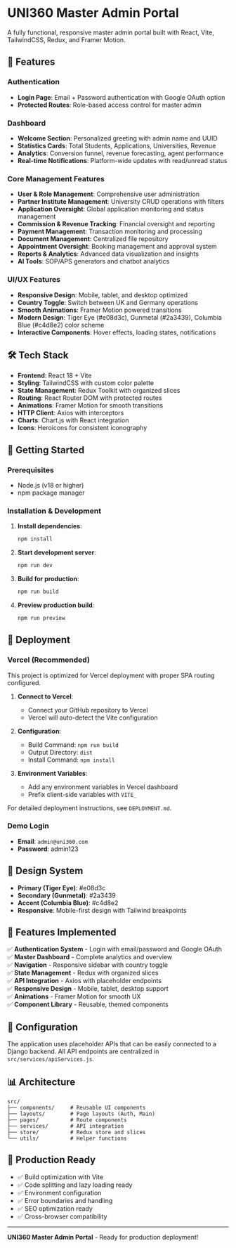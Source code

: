 # UNI360 Master Admin Portal

A fully functional, responsive master admin portal built with React, Vite, TailwindCSS, Redux, and Framer Motion.

## 🚀 Features

### Authentication

- **Login Page**: Email + Password authentication with Google OAuth option
- **Protected Routes**: Role-based access control for master admin

### Dashboard

- **Welcome Section**: Personalized greeting with admin name and UUID
- **Statistics Cards**: Total Students, Applications, Universities, Revenue
- **Analytics**: Conversion funnel, revenue forecasting, agent performance
- **Real-time Notifications**: Platform-wide updates with read/unread status

### Core Management Features

- **User & Role Management**: Comprehensive user administration
- **Partner Institute Management**: University CRUD operations with filters
- **Application Oversight**: Global application monitoring and status management
- **Commission & Revenue Tracking**: Financial oversight and reporting
- **Payment Management**: Transaction monitoring and processing
- **Document Management**: Centralized file repository
- **Appointment Oversight**: Booking management and approval system
- **Reports & Analytics**: Advanced data visualization and insights
- **AI Tools**: SOP/APS generators and chatbot analytics

### UI/UX Features

- **Responsive Design**: Mobile, tablet, and desktop optimized
- **Country Toggle**: Switch between UK and Germany operations
- **Smooth Animations**: Framer Motion powered transitions
- **Modern Design**: Tiger Eye (#e08d3c), Gunmetal (#2a3439), Columbia Blue (#c4d8e2) color scheme
- **Interactive Components**: Hover effects, loading states, notifications

## 🛠️ Tech Stack

- **Frontend**: React 18 + Vite
- **Styling**: TailwindCSS with custom color palette
- **State Management**: Redux Toolkit with organized slices
- **Routing**: React Router DOM with protected routes
- **Animations**: Framer Motion for smooth transitions
- **HTTP Client**: Axios with interceptors
- **Charts**: Chart.js with React integration
- **Icons**: Heroicons for consistent iconography

## 🚀 Getting Started

### Prerequisites

- Node.js (v18 or higher)
- npm package manager

### Installation & Development

1. **Install dependencies**:

   ```bash
   npm install
   ```

2. **Start development server**:

   ```bash
   npm run dev
   ```

3. **Build for production**:

   ```bash
   npm run build
   ```

4. **Preview production build**:

   ```bash
   npm run preview
   ```

## 🚀 Deployment

### Vercel (Recommended)

This project is optimized for Vercel deployment with proper SPA routing configured.

1. **Connect to Vercel**:

   - Connect your GitHub repository to Vercel
   - Vercel will auto-detect the Vite configuration

2. **Configuration**:

   - Build Command: `npm run build`
   - Output Directory: `dist`
   - Install Command: `npm install`

3. **Environment Variables**:
   - Add any environment variables in Vercel dashboard
   - Prefix client-side variables with `VITE_`

For detailed deployment instructions, see `DEPLOYMENT.md`.

### Demo Login

- **Email**: `admin@uni360.com`
- **Password**: admin123

## 🎨 Design System

- **Primary (Tiger Eye)**: #e08d3c
- **Secondary (Gunmetal)**: #2a3439
- **Accent (Columbia Blue)**: #c4d8e2
- **Responsive**: Mobile-first design with Tailwind breakpoints

## 📱 Features Implemented

✅ **Authentication System** - Login with email/password and Google OAuth  
✅ **Master Dashboard** - Complete analytics and overview  
✅ **Navigation** - Responsive sidebar with country toggle  
✅ **State Management** - Redux with organized slices  
✅ **API Integration** - Axios with placeholder endpoints  
✅ **Responsive Design** - Mobile, tablet, desktop support  
✅ **Animations** - Framer Motion for smooth UX  
✅ **Component Library** - Reusable, themed components

## 🔧 Configuration

The application uses placeholder APIs that can be easily connected to a Django backend. All API endpoints are centralized in `src/services/apiServices.js`.

## 📊 Architecture

```text
src/
├── components/     # Reusable UI components
├── layouts/        # Page layouts (Auth, Main)
├── pages/          # Route components
├── services/       # API integration
├── store/          # Redux store and slices
└── utils/          # Helper functions
```

## 🚀 Production Ready

- ✅ Build optimization with Vite
- ✅ Code splitting and lazy loading ready
- ✅ Environment configuration
- ✅ Error boundaries and handling
- ✅ SEO optimization ready
- ✅ Cross-browser compatibility

---

**UNI360 Master Admin Portal** - Ready for production deployment!
